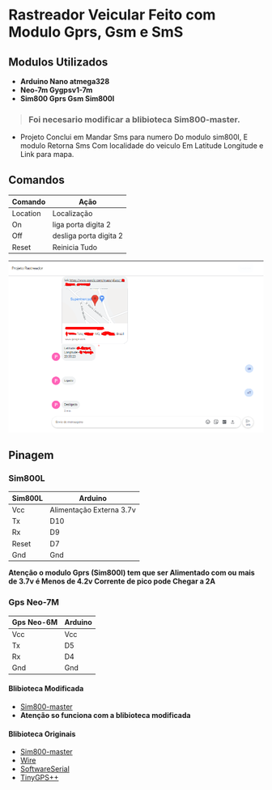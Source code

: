 # Rastreador Veicular Feito com Modulo Gprs, Gsm e SmS 
## Modulos Utilizados
- **Arduino Nano atmega328**
- **Neo-7m Gygpsv1-7m**
- **Sim800 Gprs Gsm Sim800l**
> ### Foi necesario modificar a blibioteca Sim800-master.

* Projeto Conclui em Mandar Sms para numero Do modulo sim800l, E modulo Retorna Sms Com localidade do veiculo Em Latitude Longitude e Link para mapa.
## Comandos
| Comando | Ação                      |
|---------|---------------------------|
| Location| Localização               |
| On      |  liga porta digita 2      |
| Off     |  desliga porta digita 2   |
| Reset   |   Reinicia Tudo           |

![](https://github.com/Jonathan-A-Soares/RastreadorGprsPorSms/blob/main/exemplo/smss.png?raw=true"heinght="150"width="150")
## Pinagem

### Sim800L
| Sim800L | Arduino                   |
|---------|---------------------------|
| Vcc     |  Alimentação Externa 3.7v |
| Tx      |            D10            |
| Rx      |            D9             |
| Reset   |            D7             |
| Gnd     |            Gnd            |

__Atenção o modulo Gprs (Sim800l) tem que ser Alimentado com ou mais de 3.7v é Menos de 4.2v Corrente de pico pode Chegar a 2A__
### Gps Neo-7M
| Gps Neo-6M | Arduino        |
|------------|----------------|
| Vcc        |  Vcc           |
| Tx         |            D5  |
| Rx         |            D4  |
| Gnd        |           Gnd  |

#### Blibioteca Modificada 
- [Sim800-master](https://github.com/Jonathan-A-Soares/RastreadorGprsPorSms/blob/main/Sim800l-master.zip)
- __Atenção so funciona com a blibioteca modificada__
#### Blibioteca Originais
- [Sim800-master](https://github.com/cristiansteib/Sim800l)
- [Wire](https://www.arduino.cc/en/reference/wire)
- [SoftwareSerial](https://www.arduino.cc/en/Reference/softwareSerial)
- [TinyGPS++](https://github.com/mikalhart/TinyGPSPlus/releases/tag/v1.0.2b)
